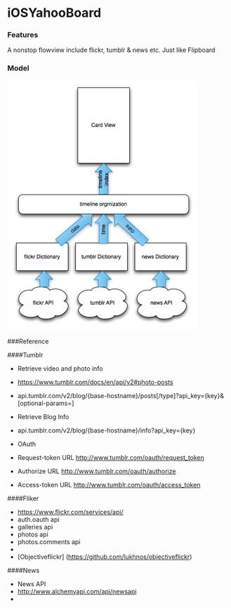 # iOSYahooBoard

### Features
A nonstop flowview include flickr, tumblr & news etc. Just like Flipboard

### Model
![Video Walkthrough](model.jpg)

###Reference

####Tumblr
- Retrieve  video and photo info
- https://www.tumblr.com/docs/en/api/v2#photo-posts
- api.tumblr.com/v2/blog/{base-hostname}/posts[/type]?api_key={key}&[optional-params=]

- Retrieve Blog Info
- api.tumblr.com/v2/blog/{base-hostname}/info?api_key={key}

- OAuth
- Request-token URL   http://www.tumblr.com/oauth/request_token
- Authorize URL   http://www.tumblr.com/oauth/authorize
- Access-token URL    http://www.tumblr.com/oauth/access_token

####Fliker 

- https://www.flickr.com/services/api/
- auth.oauth api
- galleries api
- photos api
- photos.comments api
- 
- [Objectiveflickr] (https://github.com/lukhnos/objectiveflickr)


####News
- News API
- http://www.alchemyapi.com/api/newsapi
- 

